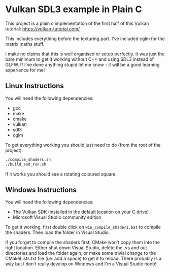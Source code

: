 # Vulkan SDL3 example in Plain C

This project is a plain c implementation of the first half of this Vulkan tutorial: https://vulkan-tutorial.com/

This includes everything before the texturing part.  I've included cglm for the matrix maths stuff.

I make no claims that this is well organised or setup perfectly.  It was just the bare minimum to get it working without
C++ and using SDL3 instead of GLFW.  If I've done anything stupid let me know - it will be a good learning experience for
me!

## Linux Instructions

You will need the following dependencies:

- gcc
- make
- cmake
- vulkan
- sdl3
- cglm

To get everything working you should just need to do (from the root of the project):

```bash
./compile_shaders.sh
./build_and_run.sh
```

If it works you should see a rotating coloured square.

## Windows Instructions

You will need the following dependencies:

- The Vulkan SDK (installed in the default location on your C drive)
- Microsoft Visual Studio community edition

To get it working, first double click on `win_compile_shaders.bat` to compile the shaders.  Then load the folder in Visual Studio.

If you forget to compile the shaders first, CMake won't copy them into the right location.  Either shut down Visual Studio,
delete the .vs and out directories and load the folder again, or make some trivial change to the CMakeLists.txt file (i.e.
add a space) to get it to reload.  There probably is a way but I don't really develop on Windows and I'm a Visual Studio noob!
